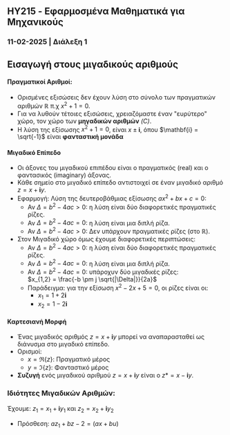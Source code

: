 ## HY215 - Εφαρμοσμένα Μαθηματικά για Μηχανικούς
### 11-02-2025 | Διάλεξη 1

## Εισαγωγή στους μιγαδικούς αριθμούς

#### Πραγματικοί Αριθμοί:
- Ορισμένες εξισώσεις δεν έχουν λύση στο σύνολο των πραγματικών αριθμών $\mathbb{R}$ π.χ $x^2 + 1 = 0$.
- Για να λυθούν τέτοιες εξισώσεις, χρειαζόμαστε έναν "ευρύτερο" χώρο, τον χώρο των **μηγαδικών αριθμών** *(C)*.
- Η λύση της εξίσωσης $x^2 + 1 = 0$, είναι $x \pm \mathbf{i}$, όπου $\mathbf{i} = \sqrt{-1}$ είναι **φανταστική 
μονάδα**

#### Μιγαδικό Επίπεδο
- Οι άξονες του μιγαδικού επιπέδου είναι ο πραγματικός (real) και ο φαντασικός (imaginary) άξονας.
- Κάθε σημείο στο μιγαδικό επίπεδο αντιστοιχεί σε έναν μιγαδικό αριθμό $z = x + \mathbf{i} y$.
- Εφαρμογή: Λύση της δευτεροβάθμιας εξίσωσης $ax^2 + bx + c = 0$:
    - Αν $\Delta = b^2 - 4ac > 0$: η λύση είναι δύο διαφορετικές πραγματικές ρίζες.
    - Αν $\Delta = b^2 - 4ac = 0$: η λύση είναι μια διπλή ρίζα.
    - Αν $\Delta = b^2 - 4ac > 0$: Δεν υπάρχουν πραγματικές ρίζες (στο $\mathbb{R}$).
- Στον Μιγαδικό χώρο όμως έχουμε διαφορετικές περιπτώσεις:
    - Αν $\Delta = b^2 - 4ac > 0$: η λύση είναι δύο διαφορετικές πραγματικές ρίζες.
    - Αν $\Delta = b^2 - 4ac = 0$: η λύση είναι μια διπλή ρίζα.
    - Αν $\Delta = b^2 - 4ac = 0$: υπάροχυν δύο μιγαδικές ρίζες:<br>
    $x_{1,2} = \frac{-b \pm j \sqrt{|\Delta|}}{2a}$
    - Παράδειγμα: για την εξίσωση $x^2 - 2x + 5 = 0$, οι ρίζες είναι οι:
        - $x_1 = 1 + 2\mathbf{i}$
        - $x_2 = 1 - 2\mathbf{i}$

#### Καρτεσιανή Μορφή
- Ένας μιγαδικός αριθμός $z = x + \mathbf{i}y$ μπορεί να αναπαρασταθεί ως διάνυσμα στο μιγαδικό επίπεδο.
- Ορισμοί: 
    - $x = ℜ \{ z \}$: Πραγματικό μέρος
    - $y = ℑ \{ z \}$: Φανταστικό μέρος
- **Συζυγή** ενός μιγαδικού αριθμού $z = x + \mathbf{i} y$ είναι ο $z* = x - \mathbf{i} y$.

### Ιδιότητες Μιγαδικών Αριθμών:
Έχουμε: $z_1 = x_1 + \mathbf{i}y_1$ και $z_2 = x_2 + \mathbf{i}y_2$
- Πρόσθεση: $az_1 + bz-2 = (ax + bu)$

